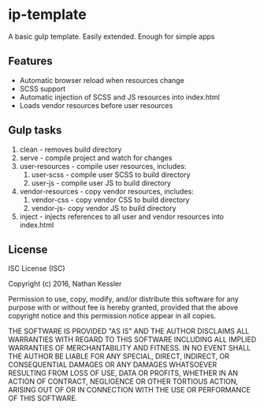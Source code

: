 # ip-template

A basic gulp template. Easily extended. Enough for simple apps

## Features

* Automatic browser reload when resources change
* SCSS support
* Automatic injection of SCSS and JS resources into index.html
* Loads vendor resources before user resources

## Gulp tasks

1. clean - removes build directory
2. serve - compile project and watch for changes
3. user-resources - compile user resources, includes:
    1. user-scss - compile user SCSS to build directory
    2. user-js - compile user JS to build directory
4. vendor-resources - copy vendor resources, includes:
    1. vendor-css - copy vendor CSS to build directory
    2. vendor-js- copy vendor JS to build directory
5. inject - injects references to all user and vendor resources into index.html

## License

ISC License (ISC)

Copyright (c) 2016, Nathan Kessler

Permission to use, copy, modify, and/or distribute this software for any purpose with or without fee is hereby granted, provided that the above copyright notice and this permission notice appear in all copies.

THE SOFTWARE IS PROVIDED "AS IS" AND THE AUTHOR DISCLAIMS ALL WARRANTIES WITH REGARD TO THIS SOFTWARE INCLUDING ALL IMPLIED WARRANTIES OF MERCHANTABILITY AND FITNESS. IN NO EVENT SHALL THE AUTHOR BE LIABLE FOR ANY SPECIAL, DIRECT, INDIRECT, OR CONSEQUENTIAL DAMAGES OR ANY DAMAGES WHATSOEVER RESULTING FROM LOSS OF USE, DATA OR PROFITS, WHETHER IN AN ACTION OF CONTRACT, NEGLIGENCE OR OTHER TORTIOUS ACTION, ARISING OUT OF OR IN CONNECTION WITH THE USE OR PERFORMANCE OF THIS SOFTWARE.